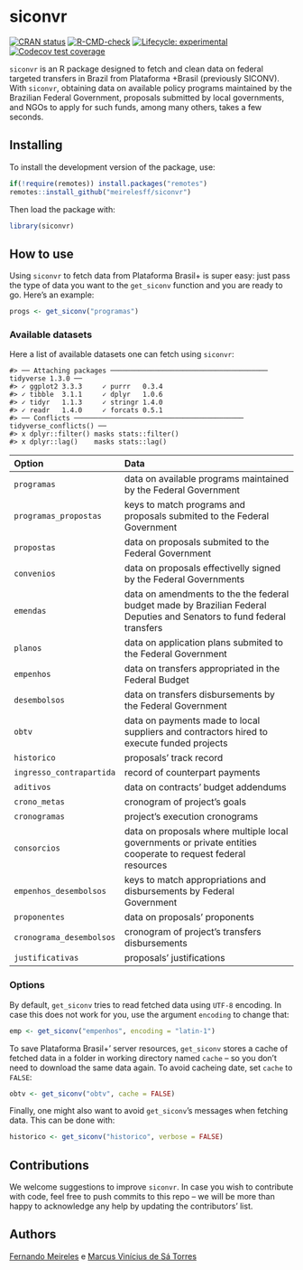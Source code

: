 
<!-- README.md is generated from README.Rmd. Please edit that file -->

# siconvr

<!-- badges: start -->

[![CRAN
status](https://www.r-pkg.org/badges/version/siconvr)](https://CRAN.R-project.org/package=siconvr)
[![R-CMD-check](https://github.com/meirelesff/siconvr/workflows/R-CMD-check/badge.svg)](https://github.com/meirelesff/siconvr/actions)
[![Lifecycle:
experimental](https://img.shields.io/badge/lifecycle-experimental-orange.svg)](https://lifecycle.r-lib.org/articles/stages.html#experimental)
[![Codecov test
coverage](https://codecov.io/gh/meirelesff/siconvr/branch/main/graph/badge.svg)](https://codecov.io/gh/meirelesff/siconvr?branch=main)
<!-- badges: end -->

`siconvr` is an R package designed to fetch and clean data on federal
targeted transfers in Brazil from Plataforma +Brasil (previously
SICONV). With `siconvr`, obtaining data on available policy programs
maintained by the Brazilian Federal Government, proposals submitted by
local governments, and NGOs to apply for such funds, among many others,
takes a few seconds.

## Installing

To install the development version of the package, use:

``` r
if(!require(remotes)) install.packages("remotes")
remotes::install_github("meirelesff/siconvr")
```

Then load the package with:

``` r
library(siconvr)
```

## How to use

Using `siconvr` to fetch data from Plataforma Brasil+ is super easy:
just pass the type of data you want to the `get_siconv` function and you
are ready to go. Here’s an example:

``` r
progs <- get_siconv("programas")
```

### Available datasets

Here a list of available datasets one can fetch using `siconvr`:

    #> ── Attaching packages ─────────────────────────────────────── tidyverse 1.3.0 ──
    #> ✓ ggplot2 3.3.3     ✓ purrr   0.3.4
    #> ✓ tibble  3.1.1     ✓ dplyr   1.0.6
    #> ✓ tidyr   1.1.3     ✓ stringr 1.4.0
    #> ✓ readr   1.4.0     ✓ forcats 0.5.1
    #> ── Conflicts ────────────────────────────────────────── tidyverse_conflicts() ──
    #> x dplyr::filter() masks stats::filter()
    #> x dplyr::lag()    masks stats::lag()

| Option                   | Data                                                                                                                   |
|:-------------------------|:-----------------------------------------------------------------------------------------------------------------------|
| `programas`              | data on available programs maintained by the Federal Government                                                        |
| `programas_propostas`    | keys to match programs and proposals submited to the Federal Government                                                |
| `propostas`              | data on proposals submited to the Federal Government                                                                   |
| `convenios`              | data on proposals effectivelly signed by the Federal Governments                                                       |
| `emendas`                | data on amendments to the the federal budget made by Brazilian Federal Deputies and Senators to fund federal transfers |
| `planos`                 | data on application plans submited to the Federal Government                                                           |
| `empenhos`               | data on transfers appropriated in the Federal Budget                                                                   |
| `desembolsos`            | data on transfers disbursements by the Federal Government                                                              |
| `obtv`                   | data on payments made to local suppliers and contractors hired to execute funded projects                              |
| `historico`              | proposals’ track record                                                                                                |
| `ingresso_contrapartida` | record of counterpart payments                                                                                         |
| `aditivos`               | data on contracts’ budget addendums                                                                                    |
| `crono_metas`            | cronogram of project’s goals                                                                                           |
| `cronogramas`            | project’s execution cronograms                                                                                         |
| `consorcios`             | data on proposals where multiple local governments or private entities cooperate to request federal resources          |
| `empenhos_desembolsos`   | keys to match appropriations and disbursements by Federal Government                                                   |
| `proponentes`            | data on proposals’ proponents                                                                                          |
| `cronograma_desembolsos` | cronogram of project’s transfers disbursements                                                                         |
| `justificativas`         | proposals’ justifications                                                                                              |

### Options

By default, `get_siconv` tries to read fetched data using `UTF-8`
encoding. In case this does not work for you, use the argument
`encoding` to change that:

``` r
emp <- get_siconv("empenhos", encoding = "latin-1")
```

To save Plataforma Brasil+’ server resources, `get_siconv` stores a
cache of fetched data in a folder in working directory named `cache` –
so you don’t need to download the same data again. To avoid cacheing
date, set `cache` to `FALSE`:

``` r
obtv <- get_siconv("obtv", cache = FALSE)
```

Finally, one might also want to avoid `get_siconv`’s messages when
fetching data. This can be done with:

``` r
historico <- get_siconv("historico", verbose = FALSE)
```

## Contributions

We welcome suggestions to improve `siconvr`. In case you wish to
contribute with code, feel free to push commits to this repo – we will
be more than happy to acknowledge any help by updating the contributors’
list.

## Authors

[Fernando Meireles](https://fmeireles.com) e [Marcus Vinícius de Sá
Torres](http://marcustorresz.github.io/)
